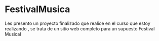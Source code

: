 # FestivalMusica
Les presento un proyecto finalizado que realice en el curso que estoy realizando ,  se trata de un sitio web completo para un supuesto Festival Musical
